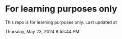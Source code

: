 # For learning purposes only
This repo is for learning purposes only.
Last updated at

Thursday, May 23, 2024 9:55:44 PM

